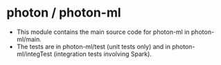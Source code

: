 # photon / photon-ml

- This module contains the main source code for photon-ml in photon-ml/main.
- The tests are in photon-ml/test (unit tests only) and in photon-ml/integTest (integration tests involving Spark).


